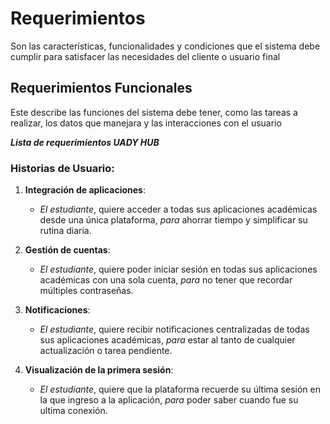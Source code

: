 # Requerimientos 
Son las características, funcionalidades y condiciones que el sistema debe cumplir para satisfacer las necesidades del cliente o usuario final 

## Requerimientos Funcionales
Este describe las funciones del sistema debe tener, como las tareas a realizar, los datos que manejara y las interacciones con el usuario

***Lista de requerimientos UADY HUB***

### Historias de Usuario:

1.  **Integración de aplicaciones**:
    
    -   _El estudiante_, quiere acceder a todas sus aplicaciones académicas desde una única plataforma, _para_ ahorrar tiempo y simplificar su rutina diaria.

2.  **Gestión de cuentas**:
    
    -   _El estudiante_, quiere poder iniciar sesión en todas sus aplicaciones académicas con una sola cuenta, _para_ no tener que recordar múltiples contraseñas.

3.  **Notificaciones**:
    
    -   _El estudiante_, quiere recibir notificaciones centralizadas de todas sus aplicaciones académicas, _para_ estar al tanto de cualquier actualización o tarea pendiente.

4.  **Visualización de la primera sesión**:
    
    -   _El estudiante_, quiere que la plataforma recuerde su última sesión en la que ingreso a la aplicación, _para_ poder saber cuando fue su ultima conexión.
